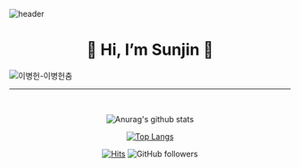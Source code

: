 ![header](https://capsule-render.vercel.app/api?type=waving&color=auto&height=300&section=header&text=badajinsee🌊&fontSize=90&animation=fadeIn&fontAlignY=38&0any%20Repo%20like%20me!&desc)

<div align=center><h1>💖 Hi, I’m Sunjin 💖</h1></div>

![이병헌-이병헌춤](https://user-images.githubusercontent.com/121417902/211530633-df39bd73-14b4-46c6-bb4f-9c6e892d48de.gif)

---

</br>

<div align=center>

![Anurag's github stats](https://github-readme-stats.vercel.app/api?username=badajinsee&show_icons=true&theme=radical)

[![Top Langs](https://github-readme-stats.vercel.app/api/top-langs/?username=badajinsee&layout=compact&theme=dracula)](https://github.com/metleeha)

[![Hits](https://hits.seeyoufarm.com/api/count/incr/badge.svg?url=https%3A%2F%2Fgithub.com%2Fbadajinsee&count_bg=%23EDD2F2&title_bg=%23FF83E2&icon=rabbitmq.svg&icon_color=%23000000&title=hits&edge_flat=false)](https://hits.seeyoufarm.com)
![GitHub followers](https://img.shields.io/github/followers/badajinsee?style=social)
